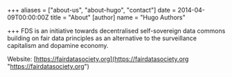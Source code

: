 +++
aliases = ["about-us", "about-hugo", "contact"]
date = 2014-04-09T00:00:00Z
title = "About"
[author]
name = "Hugo Authors"

+++
FDS is an initiative towards decentralised self-sovereign data commons building on fair data principles as an alternative to the surveillance capitalism and dopamine economy. 

Website: [https://fairdatasociety.org](https://fairdatasociety.org "https://fairdatasociety.org")